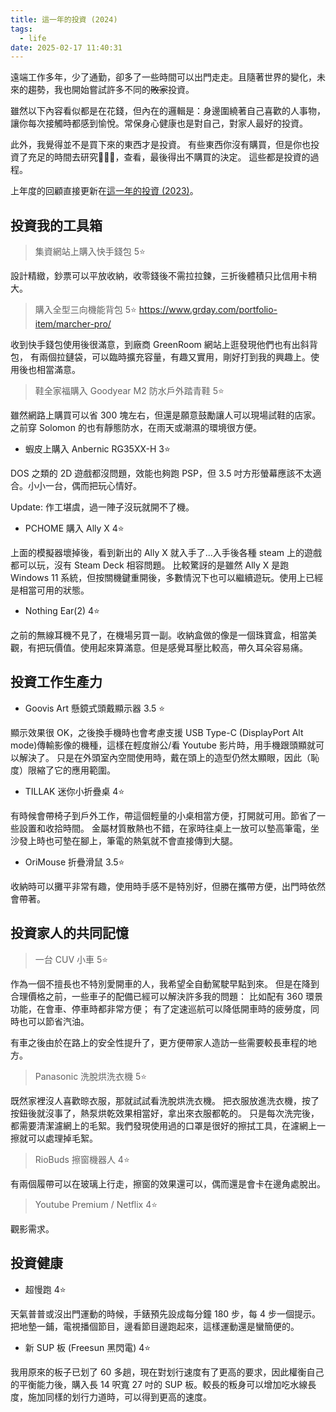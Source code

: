 ```yaml
---
title: 這一年的投資 (2024)
tags:
  - life
date: 2025-02-17 11:40:31
---
```


遠端工作多年，少了通勤，卻多了一些時間可以出門走走。且隨著世界的變化，未來的趨勢，我也開始嘗試許多不同的~~敗家~~投資。

雖然以下內容看似都是在花錢，但內在的邏輯是：身邊圍繞著自己喜歡的人事物，讓你每次接觸時都感到愉悅。常保身心健康也是對自己，對家人最好的投資。

此外，我覺得並不是買下來的東西才是投資。
有些東西你沒有購買，但是你也投資了充足的時間去研究，查看，最後得出不購買的決定。
這些都是投資的過程。

上年度的回顧直接更新在[這一年的投資 (2023)](life/my-investment-2023.md)。

<!-- truncate -->

## 投資我的工具箱

> 集資網站上購入快手錢包 5⭐

設計精緻，鈔票可以平放收納，收零錢後不需拉拉鍊，三折後體積只比信用卡稍大。

> 購入全型三向機能背包 5⭐
https://www.grday.com/portfolio-item/marcher-pro/

收到快手錢包使用後很滿意，到廠商 GreenRoom 網站上逛發現他們也有出斜背包，
有兩個拉鏈袋，可以臨時擴充容量，有趣又實用，剛好打到我的興趣上。使用後也相當滿意。

> 鞋全家福購入 Goodyear M2 防水戶外踏青鞋 5⭐

雖然網路上購買可以省 300 塊左右，但還是願意鼓勵讓人可以現場試鞋的店家。
之前穿 Solomon 的也有靜態防水，在雨天或潮濕的環境很方便。

- 蝦皮上購入 Anbernic RG35XX-H 3⭐

DOS 之類的 2D 遊戲都沒問題，效能也夠跑 PSP，但 3.5 吋方形螢幕應該不太適合。小小一台，偶而把玩心情好。

Update: 作工堪虞，過一陣子沒玩就開不了機。

- PCHOME 購入 Ally X 4⭐

上面的模擬器壞掉後，看到新出的 Ally X 就入手了...入手後各種 steam 上的遊戲都可以玩，沒有 Steam Deck 相容問題。
比較驚訝的是雖然 Ally X 是跑 Windows 11 系統，但按關機鍵重開後，多數情況下也可以繼續遊玩。使用上已經是相當可用的狀態。

- Nothing Ear(2) 4⭐

之前的無線耳機不見了，在機場另買一副。收納盒做的像是一個珠寶盒，相當美觀，有把玩價值。使用起來算滿意。但是感覺耳壓比較高，帶久耳朵容易痛。

## 投資工作生產力

- Goovis Art 懸鏡式頭戴顯示器 3.5 ⭐

顯示效果很 OK，之後換手機時也會考慮支援 USB Type-C (DisplayPort Alt mode)傳輸影像的機種，這樣在輕度辦公/看 Youtube 影片時，用手機跟頭顯就可以解決了。
只是在外頭室內空間使用時，戴在頭上的造型仍然太顯眼，因此（恥度）限縮了它的應用範圍。

- TILLAK 迷你小折疊桌 4⭐

有時候會帶椅子到戶外工作，帶這個輕量的小桌相當方便，打開就可用。節省了一些設置和收拾時間。
金屬材質散熱也不錯，在家時往桌上一放可以墊高筆電，坐沙發上時也可墊在腳上，筆電的熱氣就不會直接傳到大腿。

- OriMouse 折疊滑鼠 3.5⭐

收納時可以攤平非常有趣，使用時手感不是特別好，但勝在攜帶方便，出門時依然會帶著。

## 投資家人的共同記憶

> 一台 CUV 小車 5⭐️

作為一個不擅長也不特別愛開車的人，我希望全自動駕駛早點到來。
但是在降到合理價格之前，一些車子的配備已經可以解決許多我的問題：
比如配有 360 環景功能，在會車、停車時都非常方便；
有了定速巡航可以降低開車時的疲勞度，同時也可以節省汽油。

有車之後由於在路上的安全性提升了，更方便帶家人造訪一些需要較長車程的地方。

> Panasonic 洗脫烘洗衣機 5⭐

既然家裡沒人喜歡晾衣服，那就試試看洗脫烘洗衣機。
把衣服放進洗衣機，按了按鈕後就沒事了，熱泵烘乾效果相當好，拿出來衣服都乾的。
只是每次洗完後，都需要清潔濾網上的毛絮。我們發現使用過的口罩是很好的擦拭工具，在濾網上一擦就可以處理掉毛絮。

> RioBuds 擦窗機器人 4⭐

有兩個履帶可以在玻璃上行走，擦窗的效果還可以，偶而還是會卡在邊角處脫出。

> Youtube Premium / Netflix 4⭐

觀影需求。

## 投資健康

- 超慢跑 4⭐

天氣普普或沒出門運動的時候，手錶預先設成每分鐘 180 步，每 4 步一個提示。
把地墊一鋪，電視播個節目，邊看節目邊跑起來，這樣運動還是蠻簡便的。

- 新 SUP 板 (Freesun 黑閃電) 4⭐

我用原來的板子已划了 60 多趟，現在對划行速度有了更高的要求，因此權衡自己的平衡能力後，購入長 14 呎寬 27 吋的 SUP 板。較長的粄身可以增加吃水線長度，施加同樣的划行力道時，可以得到更高的速度。
